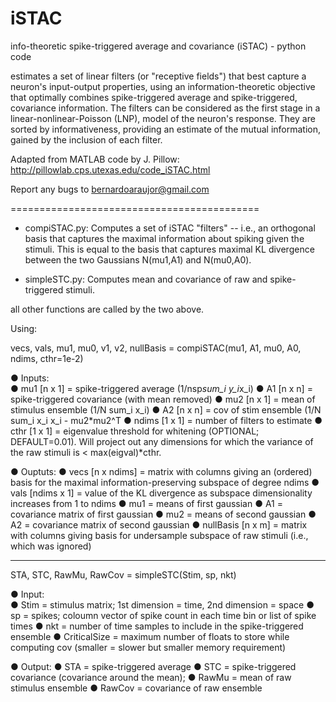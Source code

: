 iSTAC
=====
info-theoretic spike-triggered average and covariance (iSTAC) - python code

estimates a set of linear filters (or "receptive fields") that best capture a neuron's input-output properties, 
using an information-theoretic objective that optimally combines spike-triggered average and spike-triggered, 
covariance information. The filters can be considered as the first stage in a linear-nonlinear-Poisson (LNP), 
model of the neuron's response. They are sorted by informativeness, providing an estimate of the mutual information, 
gained by the inclusion of each filter. 

Adapted from MATLAB code by J. Pillow: http://pillowlab.cps.utexas.edu/code_iSTAC.html

Report any bugs to bernardoaraujor@gmail.com

===========================================
- compiSTAC.py: Computes a set of iSTAC "filters" -- i.e., an orthogonal basis that captures the maximal information about spiking given the stimuli.  This is equal to the basis that captures maximal KL divergence between the two Gaussians N(mu1,A1) and N(mu0,A0).

- simpleSTC.py: Computes mean and covariance of raw and spike-triggered stimuli.

all other functions are called by the two above.

Using:

vecs, vals, mu1, mu0, v1, v2, nullBasis = compiSTAC(mu1, A1, mu0, A0, ndims, cthr=1e-2)

● Inputs:  
                     ● mu1 [n x 1] = spike-triggered average    (1/nsp*sum_i y_i*x_i)
                     ● A1 [n x n] = spike-triggered covariance (with mean removed)
                     ● mu2 [n x 1] = mean of stimulus ensemble (1/N sum_i x_i)
                     ● A2 [n x n] = cov of stim ensemble (1/N sum_i x_i x_i - mu2*mu2^T
                     ● ndims [1 x 1] = number of filters to estimate 
                     ● cthr  [1 x 1] = eigenvalue threshold for whitening (OPTIONAL; DEFAULT=0.01). Will project out any dimensions for which the variance of the raw stimuli is < max(eigval)*cthr. 

● Ouptuts: 
                     ● vecs [n x ndims] = matrix with columns giving an (ordered) basis for the maximal information-preserving subspace of degree ndims
                     ● vals [ndims x 1] = value of the KL divergence as subspace dimensionality increases from 1 to ndims 
                     ● mu1 = means of first gaussian
                     ● A1 = covariance matrix of first gaussian
                     ● mu2 = means of second gaussian
                     ● A2 = covariance matrix of second gaussian
                     ● nullBasis [n x m] = matrix with columns giving basis for undersample subspace of raw stimuli (i.e., which was ignored)   

-----------------------------------------------------------

STA, STC, RawMu, RawCov = simpleSTC(Stim, sp, nkt)

● Input:  
                     ● Stim = stimulus matrix; 1st dimension = time, 2nd dimension = space
                     ● sp = spikes;  coloumn vector of spike count in each time bin or list of spike times
                     ● nkt  = number of time samples to include in the spike-triggered ensemble
                     ● CriticalSize = maximum number of floats to store while computing cov (smaller = slower but smaller memory requirement)   
                     
● Output:
                     ● STA = spike-triggered average
                     ● STC = spike-triggered covariance (covariance around the mean);
                     ● RawMu = mean of raw stimulus ensemble
                     ● RawCov = covariance of raw ensemble
